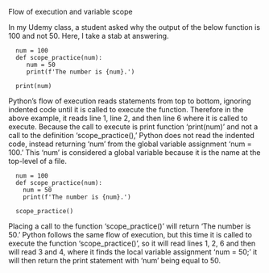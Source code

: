 Flow of execution and variable scope

In my Udemy class, a student asked why the output of the below function is 100 and not 50. Here, I take a stab at answering.

      num = 100
      def scope_practice(num):
         num = 50
         print(f'The number is {num}.')

      print(num)

Python’s flow of execution reads statements from top to bottom, ignoring indented code until it is called to execute the function. Therefore in the above example, it reads line 1, line 2, and then line 6 where it is called to execute. Because the call to execute is print function ‘print(num)’ and not a call to the definition ‘scope_practice(),’ 
Python does not read the indented code, instead returning ‘num’ from the global variable assignment ‘num = 100.’ This ‘num’ is considered a global variable because it is the name at the top-level of a file.

      num = 100
      def scope_practice(num):
        num = 50
        print(f'The number is {num}.')

      scope_practice()

Placing a call to the function ‘scope_practice()’ will return ‘The number is 50.’ Python follows the same flow of execution, but this time it is called to execute the function ‘scope_practice()’, so it will read lines 1, 2, 6 and then will read 3 and 4, where it finds the local variable assignment ‘num = 50;’ it will then return the print statement with ‘num’ being equal to 50. 
